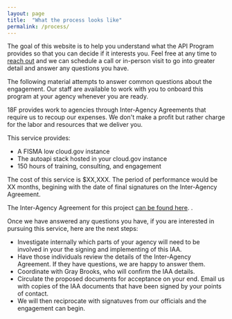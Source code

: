 ```yaml
---
layout: page
title:  "What the process looks like"
permalink: /process/
---
```


The goal of this website is to help you understand what the API Program provides so that you can decide if it interests you.  Feel free at any time to [reach out](https://pages.18f.gov/api-program/contact/) and we can schedule a call or in-person visit to go into greater detail and answer any questions you have.  

The following material attempts to answer common questions about the engagement.  Our staff are available to work with you to onboard this program at your agency whenever you are ready.  

18F provides work to agencies through Inter-Agency Agreements that require us to recoup our expenses.  We don't make a profit but rather charge for the labor and resources that we deliver you.  

This service provides: 
* A FISMA low cloud.gov instance 
* The autoapi stack hosted in your cloud.gov instance
* 150 hours of training, consulting, and engagement

The cost of this service is $XX,XXX.  The period of performance would be XX months, begining with the date of final signatures on the Inter-Agency Agreement.  

The Inter-Agency Agreement for this project [can be found here](https://pages.18f.gov/api-program/iaa).  .   

Once we have answered any questions you have, if you are interested in pursuing this service, here are the next steps:  

* Investigate internally which parts of your agency will need to be involved in your the signing and implementing of this IAA.  
* Have those individuals review the details of the Inter-Agency Agreement.  If they have questions, we are happy to answer them. 
* Coordinate with Gray Brooks, who will confirm the IAA details.  
* Circulate the proposed documents for acceptance on your end.  Email us with copies of the IAA documents that have been signed by your points of contact.  
* We will then reciprocate with signatuves from our officials and the engagement can begin.  

